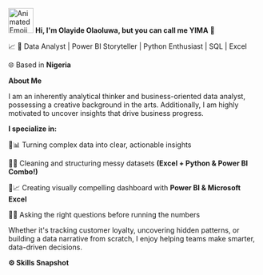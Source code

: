 <img src="https://iam-weijie.github.io/wave/hand-emoji.svg" alt="Animated Emoji" width="50" height="50"> **Hi, I'm Olayide Olaoluwa, but you can call me YIMA** 💎

:chart_with_upwards_trend: 🎯 Data Analyst | Power BI Storyteller | Python Enthusiast | SQL | Excel

🌐 Based in **Nigeria**

**About Me**

 I am an inherently analytical thinker and business-oriented data analyst, possessing a creative background in the arts. 
 Additionally, I am highly motivated to uncover insights that drive business progress.

  **I specialize in:**

🔹📊 Turning complex data into clear, actionable insights

🔹🧹 Cleaning and structuring  messy datasets **(Excel + Python & Power BI Combo!)**

🔹📈 Creating visually compelling dashboard with **Power BI & Microsoft Excel**

🔹🧠 Asking the right questions before running the numbers

Whether it's tracking customer loyalty, uncovering hidden patterns, or building a data narrative from scratch,
I enjoy helping teams make smarter, data-driven decisions.

**⚙️ Skills Snapshot**
